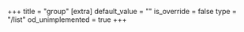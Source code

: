 +++
title = "group"
[extra]
default_value = ""
is_override = false
type = "/list"
od_unimplemented = true
+++